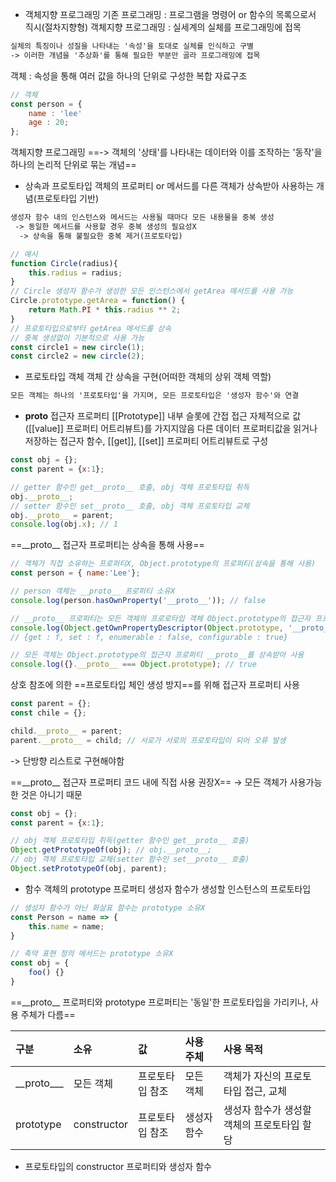 
- 객체지향 프로그래밍
기존 프로그래밍 : 프로그램을 명령어 or 함수의 목록으로서 직시(절차지향형)
객체지향 프로그래밍 : 실세계의 실체를 프로그래밍에 접목
```MarkDown
실체의 특징이나 성질을 나타내는 '속성'을 토대로 실체를 인식하고 구별
-> 이러한 개념을 '추상화'를 통해 필요한 부분만 골라 프로그래밍에 접목
```

객체 : 속성을 통해 여러 값을 하나의 단위로 구성한 복합 자료구조
```javascript
// 객체
const person = {
	name : 'lee'
	age : 20;
};
```

객체지향 프로그래밍
==-> 객체의 '상태'를 나타내는 데이터와 이를 조작하는 '동작'을 하나의 논리적 단위로 묶는 개념==

- 상속과 프로토타입
객체의 프로퍼티 or 메서드를 다른 객체가 상속받아 사용하는 개념(프로토타입 기반)
```MarkDown
생성자 함수 내의 인스턴스와 메서드는 사용될 때마다 모든 내용물을 중복 생성
 -> 동일한 메서드를 사용할 경우 중복 생성의 필요성X
  -> 상속을 통해 불필요한 중복 제거(프로토타입)
```
```javascript
// 예시
function Circle(radius){
	this.radius = radius;
}
// Circle 생성자 함수가 생성한 모든 인스턴스에서 getArea 메서드를 사용 가능
Circle.prototype.getArea = function() { 
	return Math.PI * this.radius ** 2;
}
// 프로토타입으로부터 getArea 메서드를 상속
// 중복 생성없이 기본적으로 사용 가능
const circle1 = new circle(1);
const circle2 = new circle(2);
```

- 프로토타입 객체
객체 간 상속을 구현(어떠한 객체의 상위 객체 역할)
```MarkDown
모든 객체는 하나의 '프로토타입'을 가지며, 모든 프로토타입은 '생성자 함수'와 연결
```

- __proto__ 접근자 프로퍼티
\[\[Prototype]\] 내부 슬롯에 간접 접근
자체적으로 값(\[\[value]] 프로퍼티 어트리뷰트)를 가지지않음
다른 데이터 프로퍼티값을 읽거나 저장하는 접근자 함수, \[\[get]], \[\[set]] 프로퍼티 어트리뷰트로 구성
```javascript
const obj = {};
const parent = {x:1};

// getter 함수인 get__proto__ 호출, obj 객체 프로토타입 취득
obj.__proto__;
// setter 함수인 set__proto__ 호출, obj 객체 프로토타입 교체
obj.__proto__ = parent;
console.log(obj.x); // 1
```

==\_\_proto\_\_ 접근자 프로퍼티는 상속을 통해 사용==
```javascript
// 객체가 직접 소유하는 프로퍼티X, Object.prototype의 프로퍼티(상속을 통해 사용)
const person = { name:'Lee'};

// person 객체는 __proto__ 프로퍼티 소유X
console.log(person.hasOwnProperty('__proto__')); // false

// __proto__ 프로퍼티는 모든 객체의 프로로타입 객체 Object.prototype의 접근자 프로퍼티
console.log(Object.getOwnPropertyDescriptor(Object.prototype, '__proto__'));
// {get : f, set : f, enumerable : false, configurable : true}

// 모든 객체는 Object.prototype의 접근자 프로퍼티 __proto__를 상속받아 사용
console.log({}.__proto__ === Object.prototype); // true
```

상호 참조에 의한 ==프로토타입 체인 생성 방지==를 위해 접근자 프로퍼티 사용
```javascript
const parent = {};
const chile = {};

child.__proto__ = parent;
parent.__proto__ = child; // 서로가 서로의 프로토타입이 되어 오류 발생
```
 -> 단방향 리스트로 구현해야함

==\_\_proto\_\_ 접근자 프로퍼티 코드 내에 직접 사용 권장X==
 -> 모든 객체가 사용가능한 것은 아니기 때문
```javascript
const obj = {};
const parent = {x:1};

// obj 객체 프로토타입 취득(getter 함수인 get__proto__ 호출)
Object.getPrototypeOf(obj); // obj.__proto__;
// obj 객체 프로토타입 교체(setter 함수인 set__proto__ 호출)
Object.setPrototypeOf(obj, parent);
```

- 함수 객체의 prototype 프로퍼티
생성자 함수가 생성할 인스턴스의 프로토타입
```javascript
// 생성자 함수가 아닌 화살표 함수는 prototype 소유X
const Person = name => { 
	this.name = name;
}

// 축약 표현 정의 메서드는 prototype 소유X
const obj = { 
	foo() {}
}
```

==\_\_proto\_\_ 프로퍼티와 prototype 프로퍼티는 '동일'한 프로토타입을 가리키나, 사용 주체가 다름==

|  구분    |   소유   |   값  |  사용 주체    |   사용 목적   |
|:-----|:-----|:-----|:-----|:-----|
|  \_\_proto\_\__    |   모든 객체   |  프로토타입 참조    |   모든 객체   |   객체가 자신의 프로토타입 접근, 교체   |
|   prototype   |   constructor   |    프로토타입 참조  |    생성자 함수  |   생성자 함수가 생성할 객체의 프로토타입 할당   |

- 프로토타입의 constructor 프로퍼티와 생성자 함수





